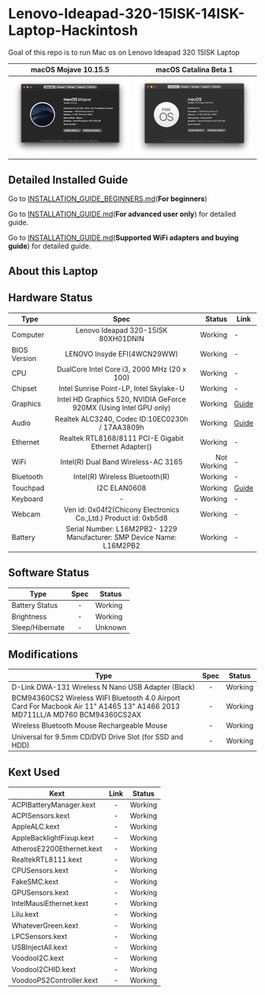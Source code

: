 # Lenovo-Ideapad-320-15ISK-14ISK-Laptop-Hackintosh
Goal of this repo is to run Mac os on Lenovo Ideapad 320 15ISK Laptop

macOS Mojave 10.15.5            |  macOS Catalina Beta 1
:-------------------------:|:-------------------------:
![alt text](10.14.x/10.14.6/Screenshot.png)  |  ![alt text](10.15.x/10.15.beta1/screenshot.png)




## Detailed Installed Guide

Go to [INSTALLATION_GUIDE_BEGINNERS.md](INSTALLATION_GUIDE_BEGINNERS.md)(**For beginners**)

Go to [INSTALLATION_GUIDE.md](INSTALLATION_GUIDE.md)(**For advanced user only**) for detailed guide.

Go to [INSTALLATION_GUIDE.md](WIRELESS_CARD_BUYING_GUIDE.md)(**Supported WiFi adapters and buying guide**) for detailed guide.

## About this Laptop

## Hardware Status

Type | Spec | Status | Link
---------|:---------:|----------:|----------
Computer		| Lenovo Ideapad 320-15ISK 80XH01DNIN   | Working | -
BIOS Version	| LENOVO Insyde EFI(4WCN29WW) | Working | -
CPU				| DualCore Intel Core i3, 2000 MHz (20 x 100) | Working | -
Chipset			| Intel Sunrise Point-LP, Intel Skylake-U | Working | -
Graphics		| Intel HD Graphics 520, NVIDIA GeForce 920MX (Using Intel GPU only) | Working | [Guide](https://www.tonymacx86.com/threads/guide-intel-framebuffer-patching-using-whatevergreen.256490/)
Audio			| Realtek ALC3240, Codec ID:10EC0230h / 17AA3809h | Working | [Guide](https://github.com/acidanthera/AppleALC/wiki/Installation-and-usage)
Ethernet		| Realtek RTL8168/8111 PCI-E Gigabit Ethernet Adapter() | Working | -
WiFi			| Intel(R) Dual Band Wireless-AC 3165 | Not Working | -
Bluetooth		| Intel(R) Wireless Bluetooth(R) | Working | -
Touchpad		| I2C ELAN0608 | Working | [Guide](Touchpad-Guide.md)
Keyboard		| - | Working | -
Webcam		| Ven id: 0x04f2(Chicony Electronics Co.,Ltd.) Product id: 0xb5d8| Working | -
Battery		|   Serial Number: L16M2PB2- 1229 Manufacturer: SMP Device Name:	L16M2PB2 | Working | -
## Software Status

Type | Spec | Status
---------|:---------:|----------
Battery Status		| - | Working
Brightness		| - | Working
Sleep/Hibernate		| - | Unknown

## Modifications

Type | Spec | Status
---------|:---------:|----------
D-Link DWA-131 Wireless N Nano USB Adapter (Black) 		| - | Working
BCM94360CS2 Wireless WIFI Bluetooth 4.0 Airport Card For Macbook Air 11" A1465 13" A1466 2013 MD711LL/A MD760 BCM94360CS2AX 		| - | Working
Wireless Bluetooth Mouse Rechargeable Mouse		| - | Working
Universal for 9.5mm CD/DVD Drive Slot (for SSD and HDD)		| - | Working

## Kext Used

Kext | Link | Status
---------|:---------:|----------
ACPIBatteryManager.kext 		| - | Working
ACPISensors.kext		| - | Working
AppleALC.kext		| - | Working
AppleBacklightFixup.kext		| - | Working
AtherosE2200Ethernet.kext		| - | Working
RealtekRTL8111.kext		| - | Working
CPUSensors.kext		| - | Working
FakeSMC.kext		| - | Working
GPUSensors.kext		| - | Working
IntelMausiEthernet.kext		| - | Working
Lilu.kext		| - | Working
WhateverGreen.kext		| - | Working
LPCSensors.kext		| - | Working
USBInjectAll.kext		| - | Working
VoodooI2C.kext		| - | Working
VoodooI2CHID.kext		| - | Working
VoodooPS2Controller.kext		| - | Working
